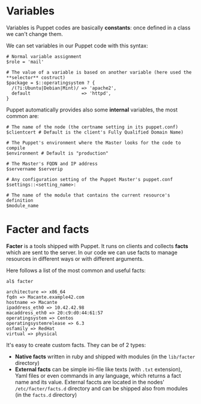 # Variables

Variables is Puppet codes are basically **constants**: once defined in a class we can't change them.

We can set variables in our Puppet code with this syntax:

    # Normal variable assignment
    $role = 'mail'

    # The value of a variable is based on another variable (here used the **selector** costruct)
    $package = $::operatingsystem ? {
      /(?i:Ubuntu|Debian|Mint)/ => 'apache2',
      default                   => 'httpd',
    }

Puppet automatically provides also some **internal** variables, the most common are:

    # The name of the node (the certname setting in its puppet.conf)
    $clientcert # Default is the client's Fully Qualified Domain Name)

    # The Puppet's environment where the Master looks for the code to compile
    $environment # Default is "production"

    # The Master's FQDN and IP address
    $servername $serverip

    # Any configuration setting of the Puppet Master's puppet.conf
    $settings::<setting_name>:

    # The name of the module that contains the current resource's definition
    $module_name

# Facter and facts

**Facter** is a tools shipped with Puppet. It runs on clients and collects **facts** which are sent to the server. In our code we can use facts to manage resources in different ways or with different arguments.


Here follows a list of the most common and useful facts:

    al$ facter

    architecture => x86_64
    fqdn => Macante.example42.com
    hostname => Macante
    ipaddress_eth0 => 10.42.42.98
    macaddress_eth0 => 20:c9:d0:44:61:57
    operatingsystem => Centos
    operatingsystemrelease => 6.3
    osfamily => RedHat
    virtual => physical

It's easy to create custom facts. They can be of 2 types:

- **Native facts** written in ruby and shipped with modules (in the ```lib/facter``` directory)
- **External facts** can be simple ini-file like texts (with ```.txt``` extension), Yaml files or even commands in any language, which returns a fact name and its value. External faccts are located in the nodes' ```/etc/facter/facts.d``` directory and can be shipped also from modules (in the ```facts.d``` directory)
